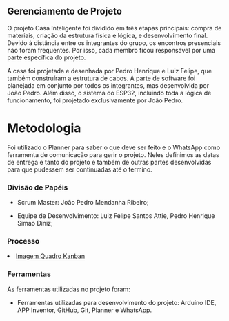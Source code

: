 ## Gerenciamento de Projeto

O projeto Casa Inteligente foi dividido em três etapas principais: compra de materiais, criação da estrutura física e lógica, e desenvolvimento final. Devido à distância entre os integrantes do grupo, os encontros presenciais não foram frequentes. Por isso, cada membro ficou responsável por uma parte específica do projeto.

A casa foi projetada e desenhada por Pedro Henrique e Luiz Felipe, que também construíram a estrutura de cabos. A parte de software foi planejada em conjunto por todos os integrantes, mas desenvolvida por João Pedro. Além disso, o sistema do ESP32, incluindo toda a lógica de funcionamento, foi projetado exclusivamente por João Pedro.

# Metodologia

Foi utilizado o Planner para saber o que deve ser feito e o WhatsApp como ferramenta de comunicação para gerir o projeto. Neles definimos as datas de entrega e tanto do projeto e também de outras partes desenvolvidas para que pudessem ser continuadas até o termino.

### Divisão de Papéis

- Scrum Master: João Pedro Mendanha Ribeiro;

- Equipe de Desenvolvimento: Luiz Felipe Santos Attie, Pedro Henrique Simao Diniz;


### Processo

<li><a href="\Quadro Kanban.png"> Imagem Quadro Kanban</a></li>
 

### Ferramentas

As ferramentas utilizadas no projeto foram:

- Ferramentas utilizadas para desenvolvimento do projeto:
Arduino IDE, APP Inventor, GitHub, Git, Planner e WhatsApp.